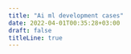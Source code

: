 ```yaml
---
title: "Ai ml development cases"
date: 2022-04-01T00:35:28+03:00
draft: false
titleLine: true
---
```


